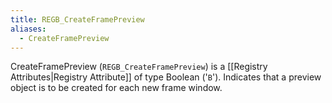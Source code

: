 ```yaml
---
title: REGB_CreateFramePreview
aliases:
  - CreateFramePreview
---
```


CreateFramePreview (`REGB_CreateFramePreview`) is a [[Registry Attributes|Registry Attribute]] of type Boolean ('`B`').
Indicates that a preview object is to be created for each new frame window.
